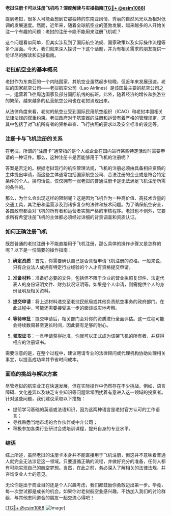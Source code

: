 **老挝注册卡可以注册飞机吗？深度解读与实操指南[[TG💪+ @esim1088](https://t.me/s/esim1088)]**

提到老挝，很多人可能会想到它那独特的东南亚风情、秀丽的自然风光以及相对低调的发展速度。然而，近年来，随着全球航空业的蓬勃发展，越来越多的人开始关注一个有趣的问题：老挝的注册卡能不能用来注册飞机呢？

这个问题看似简单，但其实涉及到了国际航空法规、国家政策以及实际操作流程等多个层面。今天，我们就来深入探讨一下这个话题，并为有相关需求的朋友提供一份详尽的解读和实操指南。

### 老挝航空业的基本概况

老挝作为东南亚的一个内陆国家，其航空业虽然起步较晚，但近年来发展迅速。老挝的国家航空公司——老挝航空公司（Lao Airlines）是该国最主要的航空公司之一，运营着飞往周边国家及部分国际航线的航班。此外，随着经济的增长和旅游业的繁荣，越来越多的私营航空公司也在老挝涌现出来。

从法律角度来看，老挝的航空业受到国际民用航空组织（ICAO）和老挝本国相关法律法规的双重约束。老挝政府对于航空器的注册和运营有着严格的管理规定，这其中包括了对飞机所有者的资格审查、飞行执照的要求以及安全标准的设定等。

### 注册卡与飞机注册的关系

在老挝，所谓的“注册卡”通常指的是个人或企业在国内进行某些特定活动时需要申请的一种证件。那么，这种注册卡是否能够用于飞机的注册呢？

答案是否定的。根据老挝现行的航空管理法规，飞机的注册必须由具备相应资质的主体提出申请，而这些主体通常包括国家航空公司、合法注册的企业或是符合特定条件的个人。换句话说，仅仅拥有一张老挝的普通注册卡是无法满足飞机注册所需的条件的。

那么，为什么会出现这样的限制呢？这是因为飞机作为一种高价值、高技术含量的交通工具，其注册和运营涉及到诸多复杂的法律和技术问题。为了确保航空安全，各国政府都会对飞机的所有者和运营者实施严格的审核程序。老挝也不例外，它要求所有希望注册飞机的主体都必须经过详细的背景调查和资质认证。

### 如何正确注册飞机

既然普通的老挝注册卡不能直接用于飞机注册，那么具体的操作步骤又是怎样的呢？以下是一份简要的操作指南：

1. **确定资质**：首先，你需要确认自己是否具备申请飞机注册的资格。一般来说，只有企业法人或拥有特定行业经验的个人才有资格提交申请。
   
2. **准备材料**：准备好必要的文件，包括但不限于企业的营业执照复印件、法定代表人的身份证明文件、财务状况证明等。如果是个人申请，则需提供个人的身份证明及相关资料。

3. **提交申请**：将上述材料递交至老挝民航局或其他负责航空事务的政府部门。在此过程中，可能还需要接受进一步的面谈或实地考察。

4. **等待审批**：提交申请后，相关部门会对你的资质进行全面评估。这一过程可能会持续数周甚至更长时间，因此要有足够的耐心。

5. **领取证书**：一旦申请获得批准，你就可以正式成为该架飞机的所有者，并获得相应的注册证书。

需要注意的是，在整个过程中，建议聘请专业的法律顾问或代理机构协助处理相关事宜，以提高成功率并节省时间成本。

### 面临的挑战与解决方案

尽管老挝的航空业正在快速发展，但在实际操作中仍然存在不少挑战。例如，语言障碍、文化差异以及缺乏专业知识等问题常常困扰着有意进入这一领域的投资者。针对这些问题，我们建议采取以下措施：

- 提前学习基础的英语或法语知识，因为这两种语言是老挝官方认可的工作语言；
- 寻找熟悉当地市场的合作伙伴或中介公司；
- 积极参加各类行业研讨会或培训课程，提升自身的专业水平。

### 结语

综上所述，虽然老挝的注册卡本身并不能直接用于飞机注册，但这并不意味着普通人就完全无法涉足这一领域。只要遵循正确的流程，并做好充分的准备，任何人都有可能实现自己的航空梦想。当然，在此之前，务必深入了解相关的法律法规，并咨询专业人士的意见。

无论你是出于商业目的还是个人兴趣考虑，我们都鼓励你勇敢迈出第一步。毕竟，每一次尝试都是成长的机会。如果你对老挝航空业感兴趣，不妨加入我们的讨论群组，与其他志同道合的朋友一起交流心得吧！

[[TG💪+ @esim1088](https://t.me/s/esim1088) ![Image](https://i.postimg.cc/4NQfJmqS/Snipaste-2025-05-13-00-14-12.png)]